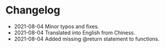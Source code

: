 # Changelog

* 2021-08-04 Minor typos and fixes.
* 2021-08-04 Translated into English from Chiness.
* 2021-08-04 Added missing @return statement to functions.
